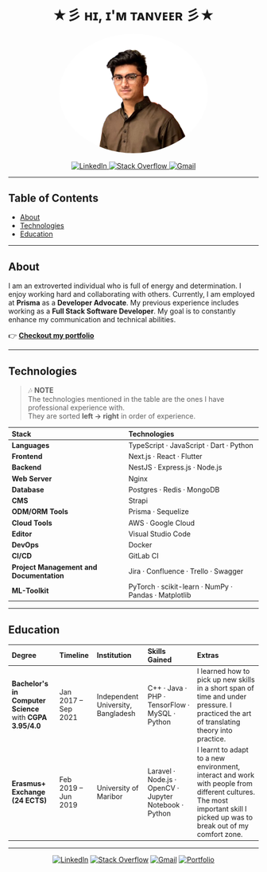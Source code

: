 <!-- Profile Header -->
<h1 align="center">★彡 ʜɪ, ɪ'ᴍ ᴛᴀɴᴠᴇᴇʀ 彡★</h1>


<!-- Profile Image -->
<p align="center">
  <img src="https://github.com/tanveera2001/tanveera2001/blob/main/public/tanveer.png" alt="Tanveer's Profile Picture" width="300" style="border-radius:50%;"/>
</p>

<!-- Social Badges -->
<p align="center">
  <a href="https://www.linkedin.com/in/YOUR-LINKEDIN" target="_blank">
    <img src="https://img.shields.io/badge/LinkedIn-0077B5?style=for-the-badge&logo=linkedin&logoColor=white" alt="LinkedIn"/>
  </a>
  <a href="https://stackoverflow.com/users/YOUR-SO-ID" target="_blank">
    <img src="https://img.shields.io/badge/Stackoverflow-F58025?style=for-the-badge&logo=stackoverflow&logoColor=white" alt="Stack Overflow"/>
  </a>
  <a href="mailto:your.name@gmail.com" target="_blank">
    <img src="https://img.shields.io/badge/Gmail-D14836?style=for-the-badge&logo=gmail&logoColor=white" alt="Gmail"/>
  </a>
</p>

---

## Table of Contents
- [About](#about)
- [Technologies](#technologies)
- [Education](#education)

---

## About
I am an extroverted individual who is full of energy and determination. I enjoy working hard and collaborating with others. Currently, I am employed at **Prisma** as a **Developer Advocate**. My previous experience includes working as a **Full Stack Software Developer**. My goal is to constantly enhance my communication and technical abilities.

👉 **[Checkout my portfolio](https://your-portfolio-url.com)**

---

## Technologies

> 🎶 **NOTE**  
> The technologies mentioned in the table are the ones I have professional experience with.  
> They are sorted **left → right** in order of experience.

| Stack | Technologies |
| :-- | :-- |
| **Languages** | TypeScript · JavaScript · Dart · Python |
| **Frontend** | Next.js · React · Flutter |
| **Backend** | NestJS · Express.js · Node.js |
| **Web Server** | Nginx |
| **Database** | Postgres · Redis · MongoDB |
| **CMS** | Strapi |
| **ODM/ORM Tools** | Prisma · Sequelize |
| **Cloud Tools** | AWS · Google Cloud |
| **Editor** | Visual Studio Code |
| **DevOps** | Docker |
| **CI/CD** | GitLab CI |
| **Project Management and Documentation** | Jira · Confluence · Trello · Swagger |
| **ML-Toolkit** | PyTorch · scikit-learn · NumPy · Pandas · Matplotlib |

---

## Education

| Degree | Timeline | Institution | Skills Gained | Extras |
| :-- | :-- | :-- | :-- | :-- |
| **Bachelor's in Computer Science** with **CGPA 3.95/4.0** | Jan 2017 – Sep 2021 | Independent University, Bangladesh | C++ · Java · PHP · TensorFlow · MySQL · Python | I learned how to pick up new skills in a short span of time and under pressure. I practiced the art of translating theory into practice. |
| **Erasmus+ Exchange (24 ECTS)** | Feb 2019 – Jun 2019 | University of Maribor | Laravel · Node.js · OpenCV · Jupyter Notebook · Python | I learnt to adapt to a new environment, interact and work with people from different cultures. The most important skill I picked up was to break out of my comfort zone. |

---

<!-- Quick Badges (optional). Replace links as needed. -->
<p align="center">
  <a href="https://www.linkedin.com/in/YOUR-LINKEDIN"><img alt="LinkedIn" src="https://img.shields.io/badge/LinkedIn-Profile-blue?logo=linkedin"></a>
  <a href="https://stackoverflow.com/users/YOUR-SO-ID"><img alt="Stack Overflow" src="https://img.shields.io/badge/Stack%20Overflow-Profile-F58025?logo=stackoverflow&logoColor=white"></a>
  <a href="mailto:your.name@gmail.com"><img alt="Gmail" src="https://img.shields.io/badge/Email-Contact-red?logo=gmail&logoColor=white"></a>
  <a href="https://your-portfolio-url.com"><img alt="Portfolio" src="https://img.shields.io/badge/Portfolio-Visit-0A66C2"></a>
</p>
